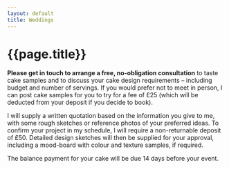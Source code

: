 ```yaml
---
layout: default
title: Weddings
---
```


# {{page.title}}

**Please get in touch to arrange a free, no-obligation consultation** to taste cake samples and to discuss your cake design requirements – including budget and number of servings. If you would prefer not to meet in person, I can post cake samples for you to try for a fee of £25 (which will be deducted from your deposit if you decide to book). 

I will supply a written quotation based on the information you give to me, with some rough sketches or reference photos of your preferred ideas. To confirm your project in my schedule, I will require a non-returnable deposit of £50. Detailed design sketches will then be supplied for your approval, including a mood-board with colour and texture samples, if required. 

The balance payment for your cake will be due 14 days before your event. 